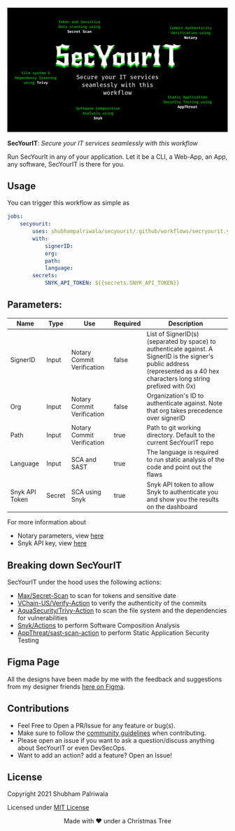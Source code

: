 ![SecYourIT](./banner.png)

**SecYourIT**:  _Secure your IT services seamlessly with this workflow_

Run SecYourIt in any of your application. Let it be a CLI, a Web-App, an App, any software, SecYourIT is there for you.

## Usage
You can trigger this workflow as simple as
```yaml
jobs:
    secyourit:
        uses: shubhampalriwala/secyourit/.github/workflows/secryourit.yaml@master
        with:
            signerID: 
            org: 
            path:
            language:
        secrets:
            SNYK_API_TOKEN: ${{secrets.SNYK_API_TOKEN}}
```

## Parameters:
| Name | Type | Use | Required | Description |
| ----- | ----- | ------ | ----- | ----- |
| SignerID | Input | Notary Commit Verification | false | List of SignerID(s) (separated by space) to authenticate against. A SignerID is the signer's public address (represented as a 40 hex characters long string prefixed with 0x) |
| Org | Input | Notary Commit Verification | false | Organization's ID to authenticate against. Note that org takes precedence over signerID |
| Path | Input | Notary Commit Verification | true | Path to git working directory. Default to the current SecYourIT repo |
| Language | Input | SCA and SAST | true | The language is required to run static analysis of the code and point out the flaws |
| Snyk API Token | Secret | SCA using Snyk | true | Snyk API token to allow Snyk to authenticate you and show you the results on the dashboard |

For more information about 
- Notary parameters, view [here](https://github.com/vchain-us/docs/blob/master/site/integrations/verify-commit-action.md#inputs)
- Snyk API key, view [here](https://github.com/snyk/actions#getting-your-snyk-token)

## Breaking down SecYourIT

SecYourIT under the hood uses the following actions:
- [Max/Secret-Scan](https://github.com/marketplace/actions/secret-scan) to scan for tokens and sensitive date
- [VChain-US/Verify-Action](https://github.com/vchain-us/verify-action) to verify the authenticity of the commits
- [AquaSecurity/Trivy-Action](https://github.com/aquasecurity/trivy-action) to scan the file system and the dependencies for vulnerabilities
- [Snyk/Actions](https://github.com/snyk/actions) to perform Software Composition Analysis
- [AppThreat/sast-scan-action](https://github.com/AppThreat/sast-scan) to perform Static Application Security Testing

## Figma Page
All the designs have been made by me with the feedback and suggestions from my designer friends [here on Figma](https://www.figma.com/file/GtVvanvVW1bPjJqiffqOvw/SecYourIT?node-id=9%3A47).

## Contributions

- Feel Free to Open a PR/Issue for any feature or bug(s).
- Make sure to follow the [community guidelines](https://docs.github.com/en/github/site-policy/github-community-guidelines) when contributing.
- Please open an issue if you want to ask a question/discuss anything about SecYourIT or even DevSecOps.
- Want to add an action? add a feature? Open an Issue!

## License

Copyright 2021 Shubham Palriwala

Licensed under [MIT License](https://opensource.org/licenses/MIT)

<p align="center">Made with ❤ under a Christmas Tree</p>

